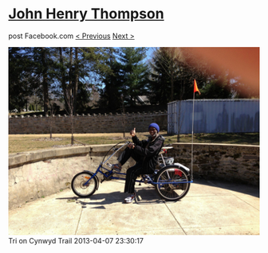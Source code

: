 # [John Henry Thompson](../README.md)
post Facebook.com
[< Previous](2013-05-03-1.md) [Next >](2013-03-21-1.md)

[![](../media/2013-04-07/Tri-on-Cynwyd-Trail.jpg)](../README.md)
Tri on Cynwyd Trail
2013-04-07 23:30:17